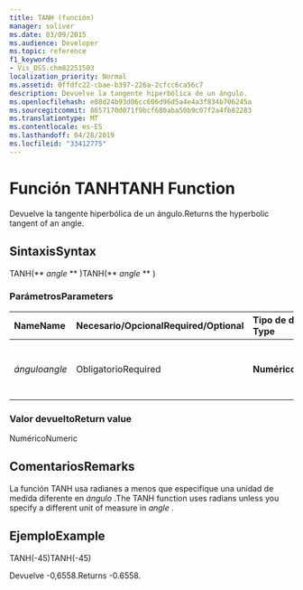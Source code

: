 ```yaml
---
title: TANH (función)
manager: soliver
ms.date: 03/09/2015
ms.audience: Developer
ms.topic: reference
f1_keywords:
- Vis_DSS.chm82251503
localization_priority: Normal
ms.assetid: 0ffdfc22-cbae-b397-226a-2cfcc6ca56c7
description: Devuelve la tangente hiperbólica de un ángulo.
ms.openlocfilehash: e88d24b93d06cc606d96d5a4e4a3f834b706245a
ms.sourcegitcommit: 8657170d071f9bcf680aba50b9c07f2a4fb82283
ms.translationtype: MT
ms.contentlocale: es-ES
ms.lasthandoff: 04/28/2019
ms.locfileid: "33412775"
---
```

# <a name="tanh-function"></a><span data-ttu-id="e9838-103">Función TANH</span><span class="sxs-lookup"><span data-stu-id="e9838-103">TANH Function</span></span>

<span data-ttu-id="e9838-104">Devuelve la tangente hiperbólica de un ángulo.</span><span class="sxs-lookup"><span data-stu-id="e9838-104">Returns the hyperbolic tangent of an angle.</span></span> 
  
## <a name="syntax"></a><span data-ttu-id="e9838-105">Sintaxis</span><span class="sxs-lookup"><span data-stu-id="e9838-105">Syntax</span></span>

<span data-ttu-id="e9838-106">TANH(\*\* *angle* \*\* )</span><span class="sxs-lookup"><span data-stu-id="e9838-106">TANH(\*\* *angle* \*\* )</span></span> 
  
### <a name="parameters"></a><span data-ttu-id="e9838-107">Parámetros</span><span class="sxs-lookup"><span data-stu-id="e9838-107">Parameters</span></span>

|<span data-ttu-id="e9838-108">**Name**</span><span class="sxs-lookup"><span data-stu-id="e9838-108">**Name**</span></span>|<span data-ttu-id="e9838-109">**Necesario/Opcional**</span><span class="sxs-lookup"><span data-stu-id="e9838-109">**Required/Optional**</span></span>|<span data-ttu-id="e9838-110">**Tipo de datos**</span><span class="sxs-lookup"><span data-stu-id="e9838-110">**Data Type**</span></span>|<span data-ttu-id="e9838-111">**Descripción**</span><span class="sxs-lookup"><span data-stu-id="e9838-111">**Description**</span></span>|
|:-----|:-----|:-----|:-----|
| <span data-ttu-id="e9838-112">_ángulo_</span><span class="sxs-lookup"><span data-stu-id="e9838-112">_angle_</span></span> <br/> |<span data-ttu-id="e9838-113">Obligatorio</span><span class="sxs-lookup"><span data-stu-id="e9838-113">Required</span></span>  <br/> |<span data-ttu-id="e9838-114">**Numérico**</span><span class="sxs-lookup"><span data-stu-id="e9838-114">**Numeric**</span></span> <br/> |<span data-ttu-id="e9838-115">Ángulo del que se obtiene la tangente hipbólica.</span><span class="sxs-lookup"><span data-stu-id="e9838-115">The angle of which to get the hypbolic tangent.</span></span>  <br/> |
   
### <a name="return-value"></a><span data-ttu-id="e9838-116">Valor devuelto</span><span class="sxs-lookup"><span data-stu-id="e9838-116">Return value</span></span>

<span data-ttu-id="e9838-117">Numérico</span><span class="sxs-lookup"><span data-stu-id="e9838-117">Numeric</span></span>
  
## <a name="remarks"></a><span data-ttu-id="e9838-118">Comentarios</span><span class="sxs-lookup"><span data-stu-id="e9838-118">Remarks</span></span>

<span data-ttu-id="e9838-119">La función TANH usa radianes a menos que especifique una unidad de medida diferente en  *ángulo*  .</span><span class="sxs-lookup"><span data-stu-id="e9838-119">The TANH function uses radians unless you specify a different unit of measure in  *angle*  .</span></span> 
  
## <a name="example"></a><span data-ttu-id="e9838-120">Ejemplo</span><span class="sxs-lookup"><span data-stu-id="e9838-120">Example</span></span>

<span data-ttu-id="e9838-121">TANH(-45)</span><span class="sxs-lookup"><span data-stu-id="e9838-121">TANH(-45)</span></span> 
  
<span data-ttu-id="e9838-122">Devuelve -0,6558.</span><span class="sxs-lookup"><span data-stu-id="e9838-122">Returns -0.6558.</span></span> 
  


